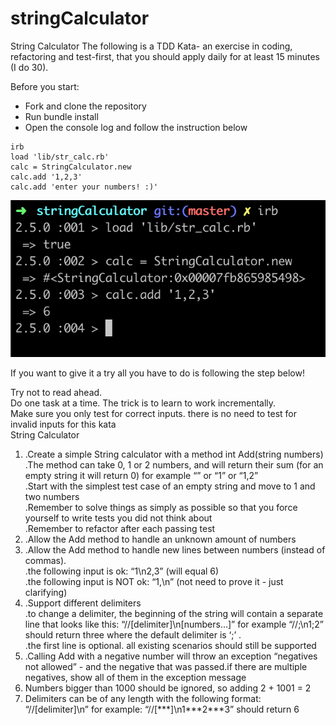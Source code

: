# stringCalculator

String Calculator
The following is a TDD Kata- an exercise in coding, refactoring and test-first, that you should apply daily for at least 15 minutes (I do 30).

Before you start:<br>
<ul>
<li>Fork and clone the repository</li>
<li>Run bundle install</li>
<li>Open the console log and follow the instruction below</li>
</ul>

```
irb
load 'lib/str_calc.rb'
calc = StringCalculator.new
calc.add '1,2,3'
calc.add 'enter your numbers! :)'
```

![alt text](https://github.com/lucafrancesc/stringCalculator/blob/master/Screenshot.png)

If you want to give it a try all you have to do is following the step below!

Try not to read ahead.<br>
Do one task at a time. The trick is to learn to work incrementally.<br>
Make sure you only test for correct inputs. there is no need to test for invalid inputs for this kata<br>
String Calculator<br>

<ol>
<li>.Create a simple String calculator with a method int Add(string numbers)</li>
  .The method can take 0, 1 or 2 numbers, and will return their sum (for an empty string it will return 0) for example “” or “1” or “1,2”<br>
  .Start with the simplest test case of an empty string and move to 1 and two numbers<br>
  .Remember to solve things as simply as possible so that you force yourself to write tests you did not think about<br>
  .Remember to refactor after each passing test


<li>.Allow the Add method to handle an unknown amount of numbers</li>

<li>.Allow the Add method to handle new lines between numbers (instead of commas).</li>
  .the following input is ok:  “1\n2,3”  (will equal 6)<br>
  .the following input is NOT ok:  “1,\n” (not need to prove it - just clarifying)

<li>.Support different delimiters</li>
  .to change a delimiter, the beginning of the string will contain a separate line that looks like this:   “//[delimiter]\n[numbers…]” for example “//;\n1;2” should return three where the default delimiter is ‘;’ .<br>
  .the first line is optional. all existing scenarios should still be supported

<li>.Calling Add with a negative number will throw an exception “negatives not allowed” - and the negative that was passed.if there are multiple negatives, show all of them in the exception message</li>
<li>Numbers bigger than 1000 should be ignored, so adding 2 + 1001  = 2</li>
<li>Delimiters can be of any length with the following format:  “//[delimiter]\n” for example: “//[***]\n1***2***3” should return 6</li>
</ol>
